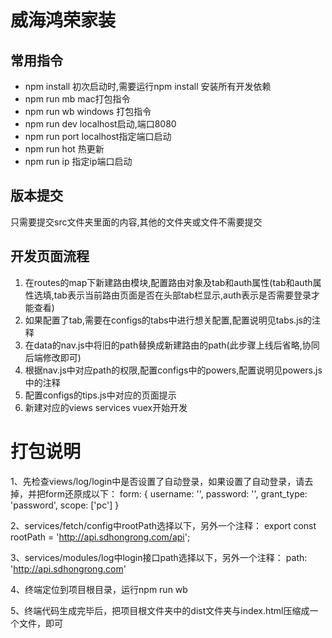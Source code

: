 # 威海鸿荣家装
 
 ## 常用指令
 * npm install 初次启动时,需要运行npm install 安装所有开发依赖
 * npm run mb mac打包指令
 * npm run wb windows 打包指令
 * npm run dev localhost启动,端口8080
 * npm run port localhost指定端口启动
 * npm run hot 热更新
 * npm run ip 指定ip端口启动
 
 ## 版本提交
 只需要提交src文件夹里面的内容,其他的文件夹或文件不需要提交
 
 ## 开发页面流程
 1. 在routes的map下新建路由模块,配置路由对象及tab和auth属性(tab和auth属性选填,tab表示当前路由页面是否在头部tab栏显示,auth表示是否需要登录才能查看)
 2. 如果配置了tab,需要在configs的tabs中进行想关配置,配置说明见tabs.js的注释
 3. 在data的nav.js中将旧的path替换成新建路由的path(此步骤上线后省略,协同后端修改即可)
 4. 根据nav.js中对应path的权限,配置configs中的powers,配置说明见powers.js中的注释
 5. 配置configs的tips.js中对应的页面提示
 6. 新建对应的views services vuex开始开发
 

 # 打包说明
 1、先检查views/log/login中是否设置了自动登录，如果设置了自动登录，请去掉，并把form还原成以下：
 form: {
        username: '',
        password: '',
        grant_type: 'password',
        scope: ['pc']
 }

 2、services/fetch/config中rootPath选择以下，另外一个注释：
 export const rootPath = 'http://api.sdhongrong.com/api';

 3、services/modules/log中login接口path选择以下，另外一个注释：
 path: 'http://api.sdhongrong.com'

 4、终端定位到项目根目录，运行npm run wb

 5、终端代码生成完毕后，把项目根文件夹中的dist文件夹与index.html压缩成一个文件，即可
